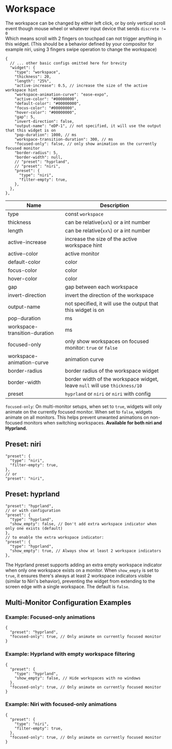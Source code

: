 # Workspace

The workspace can be changed by either left click, or by only vertical scroll event though mouse wheel or whatever input device that sends `discrete != 0`  
Which means scroll with 2 fingers on touchpad can not trigger anything in this widget. (This should be a behavior defined by your compositor for example niri, using 3 fingers swipe operation to change the workspace)

```jsonc
{
  // ... other basic configs omitted here for brevity
  "widget": {
    "type": "workspace",
    "thickness": 20,
    "length": "25%",
    "active-increase": 0.5, // increase the size of the active workspace hint
    "workspace-animation-curve": "ease-expo",
    "active-color": "#00000000",
    "default-color": "#00000000",
    "focus-color": "#00000000",
    "hover-color": "#00000000",
    "gap": 5,
    "invert-direction": false,
    "output-name": "eDP-1", // not specified, it will use the output that this widget is on
    "pop-duration": 1000, // ms
    "workspace-transition-duration": 300, // ms
    "focused-only": false, // only show animation on the currently focused monitor
    "border-radius": 5,
    "border-width": null,
    // "preset": "hyprland",
    // "preset": "niri",
    "preset": {
      "type": "niri",
      "filter-empty": true,
    },
  },
},
```

| Name                          | Description                                                                |
| ----------------------------- | -------------------------------------------------------------------------- |
| type                          | const `workspace`                                                          |
| thickness                     | can be relative(`xx%`) or a int number                                     |
| length                        | can be relative(`xx%`) or a int number                                     |
| active-increase               | increase the size of the active workspace hint                             |
| active-color                  | active monitor                                                             |
| default-color                 | color                                                                      |
| focus-color                   | color                                                                      |
| hover-color                   | color                                                                      |
| gap                           | gap between each workspace                                                 |
| invert-direction              | invert the direction of the workspace                                      |
| output-name                   | not specified, it will use the output that this widget is on               |
| pop-duration                  | ms                                                                         |
| workspace-transition-duration | ms                                                                         |
| focused-only                  | only show workspaces on focused monitor: `true` or `false`                 |
| workspace-animation-curve     | animation curve                                                            |
| border-radius                 | border radius of the workspace widget                                      |
| border-width                  | border width of the workspace widget, leave `null` will use `thickness/10` |
| preset                        | `hyprland` or `niri` or `niri` with config                                 |

`focused-only`: On multi-monitor setups, when set to `true`, widgets will only animate on the currently focused monitor. When set to `false`, widgets animate on all monitors. This helps prevent unwanted animations on non-focused monitors when switching workspaces. **Available for both niri and Hyprland.**

## Preset: niri

```jsonc
"preset": {
  "type": "niri",
  "filter-empty": true,
},
// or
"preset": "niri",
```

## Preset: hyprland

```jsonc
"preset": "hyprland",
// or with configuration
"preset": {
  "type": "hyprland",
  "show_empty": false, // Don't add extra workspace indicator when only one exists (default)
},
// to enable the extra workspace indicator:
"preset": {
  "type": "hyprland",
  "show_empty": true, // Always show at least 2 workspace indicators
},
```

The Hyprland preset supports adding an extra empty workspace indicator when only one workspace exists on a monitor. When `show_empty` is set to `true`, it ensures there's always at least 2 workspace indicators visible (similar to Niri's behavior), preventing the widget from extending to the screen edge with a single workspace. The default is `false`.

## Multi-Monitor Configuration Examples

### Example: Focused-only animations

```jsonc
{
  "preset": "hyprland",
  "focused-only": true, // Only animate on currently focused monitor
}
```

### Example: Hyprland with empty workspace filtering

```jsonc
{
  "preset": {
    "type": "hyprland",
    "show_empty": false, // Hide workspaces with no windows
  },
  "focused-only": true, // Only animate on currently focused monitor
}
```

### Example: Niri with focused-only animations

```jsonc
{
  "preset": {
    "type": "niri",
    "filter-empty": true,
  },
  "focused-only": true, // Only animate on currently focused monitor
}
```
